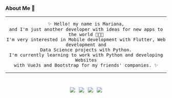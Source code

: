 ### About Me 🐣
<!--
**pralineso/pralineso** is a ✨ _special_ ✨ repository because its `README.md` (this file) appears on your GitHub profile.

Here are some ideas to get you started:

- 🔭 I’m currently working on ...
- 🌱 I’m currently learning ...
- 👯 I’m looking to collaborate on ...
- 🤔 I’m looking for help with ...
- 💬 Ask me about ...
- 📫 How to reach me: ...
- 😄 Pronouns: ...
- ⚡ Fun fact: ...
-->

------------

<p align="center">
	<samp>
		✨ Hello! my name is Mariana, 
    <br>
		and I'm just another developer with ideas for new apps to the world 👩🏾‍💻
		<br>
    I'm very interested in Mobile development with Flutter, Web development and 
    <br>
    Data Science projects with Python. 
    <br>
		I'm currently learning to work with Python and developing Websites 
		<br>
    with VueJs and Bootstrap for my friends' companies. ✨
	</samp>
</p>

------------

<br>
<p align="center">
<a href="https://t.me/marianaps"><img src="https://img.shields.io/badge/telegram-%232CA5E0.svg?&style=for-the-badge&logo=telegram&logoColor=white" /></a>&nbsp;&nbsp; <a href="https://pralineso.page.link/linkedin"><img src="https://img.shields.io/badge/linkedin-%230077B5.svg?&style=for-the-badge&logo=linkedin&logoColor=white" /></a>&nbsp;&nbsp; <a href="https://www.github.com/pralineso/"><img src="https://img.shields.io/badge/github-black.svg?&style=for-the-badge&logo=github&logoColor=white" /></a> &nbsp;&nbsp;<a href="https://pralineso.page.link/git"><img src="https://img.shields.io/badge/portfolio-%2376D04B.svg?&style=for-the-badge" /> </a>
</p>




 
